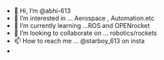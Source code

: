 - 👋 Hi, I’m @abhi-613
- 👀 I’m interested in ... Aerospace , Automation.etc
- 🌱 I’m currently learning ...ROS and OPENrocket
- 💞️ I’m looking to collaborate on ... robotics/rockets
- 📫 How to reach me ... @starboy_613 on insta
- 

<!---
abhi-613/abhi-613 is a ✨ special ✨ repository because its `README.md` (this file) appears on your GitHub profile.
You can click the Preview link to take a look at your changes.
--->

